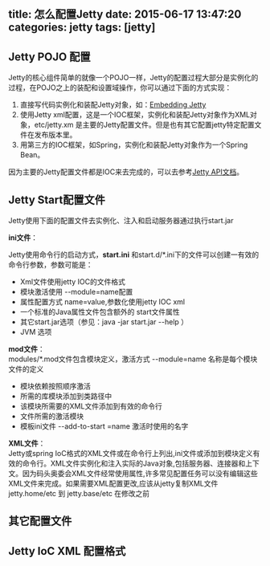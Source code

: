 title: 怎么配置Jetty
date: 2015-06-17 13:47:20
categories: jetty
tags: [jetty]
---


## Jetty POJO 配置

Jetty的核心组件简单的就像一个POJO一样，Jetty的配置过程大部分是实例化的过程，在POJO之上的装配和设置域操作，你可以通过下面的方式实现：

1. 直接写代码实例化和装配Jetty对象，如：[Embedding Jetty](http://www.eclipse.org/jetty/documentation/9.2.8.v20150217/embedding-jetty.html "http://www.eclipse.org/jetty/documentation/9.2.8.v20150217/embedding-jetty.html")
2. 使用Jetty xml配置，这是一个IOC框架，实例化和装配Jetty对象作为XML对象，etc/jetty.xm 是主要的Jetty配置文件。但是也有其它配置jetty特定配置文件在发布版本里。
3. 用第三方的IOC框架，如Spring，实例化和装配Jetty对象作为一个Spring Bean。

因为主要的Jetty配置文件都是IOC来去完成的，可以去参考[Jetty API文档](http://download.eclipse.org/jetty/stable-9/apidocs/ "http://download.eclipse.org/jetty/stable-9/apidocs/")。


## Jetty Start配置文件

Jetty使用下面的配置文件去实例化、注入和启动服务器通过执行start.jar

**ini文件**：

Jetty使用命令行的启动方式，**start.ini** 和start.d/*.ini下的文件可以创建一有效的命令行参数，参数可能是：

- Xml文件使用jetty IOC的文件格式
- 模块激活使用 --module=name配置
- 属性配置方式 name=value,参数化使用jetty IOC xml
- 一个标准的Java属性文件包含额外的 start文件属性
- 其它start.jar选项（参见：java -jar start.jar --help ）
- JVM 选项

**mod文件**：  
modules/*.mod文件包含模块定义，激活方式 --module=name 名称是每个模块文件的定义

- 模块依赖按照顺序激活
- 所需的库模块添加到类路径中
- 该模块所需要的XML文件添加到有效的命令行
- 文件所需的激活模块
- 模板ini文件 --add-to-start =name 激活时使用的名字


**XML文件**：  
Jetty或spring IoC格式的XML文件或在命令行上列出,ini文件或添加到模块定义有效的命令行。XML文件实例化和注入实际的Java对象,包括服务器、连接器和上下文。因为码头奥委会XML文件经常使用属性,许多常见配置任务可以没有编辑这些XML文件来完成。如果需要XML配置更改,应该从jetty复制XML文件 jetty.home/etc 到 jetty.base/etc 在修改之前


## 其它配置文件







## Jetty IoC XML 配置格式